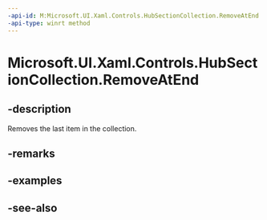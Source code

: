 ```yaml
---
-api-id: M:Microsoft.UI.Xaml.Controls.HubSectionCollection.RemoveAtEnd
-api-type: winrt method
---
```


<!-- Method syntax
public void RemoveAtEnd()
-->

# Microsoft.UI.Xaml.Controls.HubSectionCollection.RemoveAtEnd

## -description
Removes the last item in the collection.

## -remarks

## -examples

## -see-also

